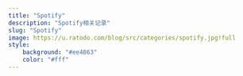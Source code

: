 ```yaml
---
title: "Spotify"
description: "Spotify相关记录"
slug: "Spotify"
image: https://u.ratodo.com/blog/src/categories/spotify.jpg!full
style:
    background: "#ee4863"
    color: "#fff"
---
```

